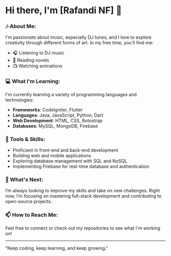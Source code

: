 # Hi there, I'm [Rafandi NF] 👋

### 🎶 About Me:
I'm passionate about music, especially DJ tunes, and I love to explore creativity through different forms of art. In my free time, you'll find me:
- 🎧 Listening to DJ music
- 📖 Reading novels
- 📺 Watching animations

### 💻 What I'm Learning:
I'm currently learning a variety of programming languages and technologies:
- **Frameworks**: CodeIgniter, Flutter
- **Languages**: Java, JavaScript, Python, Dart
- **Web Development**: HTML, CSS, Botostrap
- **Databases**: MySQL, MongoDB, Firebase

### 🔧 Tools & Skills:
- Proficient in front-end and back-end development
- Building web and mobile applications
- Exploring database management with SQL and NoSQL
- Implementing Firebase for real-time database and authentication

### 🌱 What's Next:
I’m always looking to improve my skills and take on new challenges. Right now, I’m focusing on mastering full-stack development and contributing to open-source projects.

### 📫 How to Reach Me:
Feel free to connect or check out my repositories to see what I'm working on!

---
“Keep coding, keep learning, and keep growing.”
